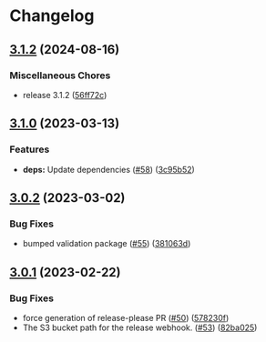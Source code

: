 # Changelog

## [3.1.2](https://github.com/dvsa/rsp-payments-service/compare/v3.1.0...v3.1.2) (2024-08-16)


### Miscellaneous Chores

* release 3.1.2 ([56ff72c](https://github.com/dvsa/rsp-payments-service/commit/56ff72cbcc786bf7331283b44f8766af519b904c))

## [3.1.0](https://github.com/dvsa/rsp-payments-service/compare/v3.0.2...v3.1.0) (2023-03-13)


### Features

* **deps:** Update dependencies ([#58](https://github.com/dvsa/rsp-payments-service/issues/58)) ([3c95b52](https://github.com/dvsa/rsp-payments-service/commit/3c95b523f526c1a035870ef3758ace8f8a4247a4))

## [3.0.2](https://github.com/dvsa/rsp-payments-service/compare/v3.0.1...v3.0.2) (2023-03-02)


### Bug Fixes

* bumped validation package ([#55](https://github.com/dvsa/rsp-payments-service/issues/55)) ([381063d](https://github.com/dvsa/rsp-payments-service/commit/381063dacb8916660bf1542a9b17798b05a454ee))

## [3.0.1](https://github.com/dvsa/rsp-payments-service/compare/v3.0.0...v3.0.1) (2023-02-22)


### Bug Fixes

* force generation of release-please PR ([#50](https://github.com/dvsa/rsp-payments-service/issues/50)) ([578230f](https://github.com/dvsa/rsp-payments-service/commit/578230f19243c00583db9f5ee79d004716bf2454))
* The S3 bucket path for the release webhook.  ([#53](https://github.com/dvsa/rsp-payments-service/issues/53)) ([82ba025](https://github.com/dvsa/rsp-payments-service/commit/82ba025fa7493aa6d854e89b3af16c1a74f188af))
